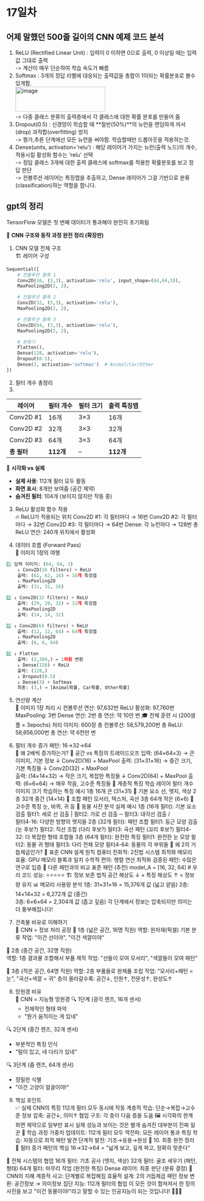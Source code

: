 # 17일차

## 어제 말했던 500줄 길이의 CNN 예제 코드 분석
1. ReLU (Rectified Linear Unit) : 입력이 0 이하면 0으로 출력, 0 이상일 때는 입력값 그대로 출력<br>
-> 계산이 매우 단순하여 학습 속도가 빠름<br>
2. Softmax : 3개의 정답 라벨에 대응되는 출력값을 총합이 1이되는 확률분포로 볼수있게함.<br>
<img width="236" height="65" alt="image" src="https://github.com/user-attachments/assets/993c84c3-236c-4c8e-b421-da2f2c8f6dc1" /><br>
-> 다중 클래스 분류의 출력층에서 각 클래스에 대한 확률 분포를 만들어 줌<br>
3. Dropout(0.5) : 신경망이 학습할 때 **절반(50%)**의 뉴런을 랜덤하게 꺼서(drop) 과적합(overfitting) 방지<br>
-> 평가,추론 단계에선 모든 뉴런을 써야함. 학습할때만 드롭아웃을 적용하는것.<br>
4. Dense(units, activation='relu') : 해당 레이어가 가지는 뉴런(출력 노드)의 개수, 적용시킬 활성화 함수는 'relu' 선택<br>
-> 정답 클래스 3개에 대한 출력 클래스에 softmax를 적용한 확률분포를 보고 정답 판단<br>
-> 컨볼루션 레이어는 특징맵을 추출하고, Dense 레이어가 그걸 기반으로 분류(classification)하는 역할을 합니다.

## gpt의 정리
TensorFlow 모델은 첫 번째 데이터가 통과해야 완전히 초기화됨<br>

🧠 **CNN 구조와 동작 과정 완전 정리 (확장판)**
1. CNN 모델 전체 구조<br>
🏗️ 레이어 구성
```python
Sequential([
    # 컨볼루션 블록 1
    Conv2D(16, (3,3), activation='relu', input_shape=(64,64,3)),
    MaxPooling2D(2, 2),

    # 컨볼루션 블록 2  
    Conv2D(32, (3,3), activation='relu'),
    MaxPooling2D(2, 2),

    # 컨볼루션 블록 3
    Conv2D(64, (3,3), activation='relu'),
    MaxPooling2D(2, 2),

    # 분류기
    Flatten(),
    Dense(128, activation='relu'),
    Dropout(0.5),
    Dense(3, activation='softmax')  # Animal/Car/Other
])
```

2. 필터 개수 총정리
3. 
| 레이어        | 필터 개수 | 필터 크기 | 출력 특징맵 |
|---------------|-----------|-----------|-------------|
| Conv2D #1     | 16개      | 3×3       | 16개        |
| Conv2D #2     | 32개      | 3×3       | 32개        |
| Conv2D #3     | 64개      | 3×3       | 64개        |
| **총 필터**   | **112개** | –         | **112개**   |

🎨 **시각화 vs 실제**
- **실제 사용**: 112개 필터 모두 활동  
- **화면 표시**: 8개만 보여줌 (공간 제약)  
- **숨겨진 필터**: 104개 (보이지 않지만 작동 중)  

3. ReLU 활성화 함수 적용<br>
🔥 ReLU가 적용되는 위치
Conv2D #1: 각 필터마다 → 16번
Conv2D #2: 각 필터마다 → 32번
Conv2D #3: 각 필터마다 → 64번
Dense: 각 뉴런마다 → 128번
총 ReLU 연산: 240개 위치에서 활성화

4. 데이터 흐름 (Forward Pass)<br>
📸 이미지 1장의 여행
```python
1️⃣ 입력 이미지: (64, 64, 3)
    ↓ Conv2D(16 filters) + ReLU
    출력: (62, 62, 16) ← 16개 특징맵
    ↓ MaxPooling2D
    출력: (31, 31, 16)

2️⃣ ↓ Conv2D(32 filters) + ReLU  
    출력: (29, 29, 32) ← 32개 특징맵
    ↓ MaxPooling2D
    출력: (14, 14, 32)

3️⃣ ↓ Conv2D(64 filters) + ReLU
    출력: (12, 12, 64) ← 64개 특징맵
    ↓ MaxPooling2D
    출력: (6, 6, 64)

4️⃣ ↓ Flatten
    출력: (2,304,) ← 1차원 변환
    ↓ Dense(128) + ReLU
    출력: (128,)
    ↓ Dropout(0.5)
    ↓ Dense(3) + Softmax
    최종: (3,) → [Animal확률, Car확률, Other확률]
```

5. 연산량 계산<br>
🔢 이미지 1장 처리 시
컨볼루션 연산: 97,632번
ReLU 활성화: 97,760번
MaxPooling: 3번
Dense 연산: 2번
총 연산: 약 10만 번
🎓 전체 훈련 시 (200샘플 × 3epochs)
처리 이미지: 600장
총 컨볼루션: 58,579,200번
총 ReLU: 58,656,000번
총 연산: 약 6천만 번

6. 필터 개수 증가 패턴: 16→32→64<br>
🧠 왜 2배씩 증가하는가?
📏 공간 vs 특징의 트레이드오프
입력: (64×64×3)   → 큰 이미지, 기본 정보
  ↓ Conv2D(16) + MaxPool
출력: (31×31×16)  → 중간 크기, 기본 특징들
  ↓ Conv2D(32) + MaxPool  
출력: (14×14×32)  → 작은 크기, 복잡한 특징들
  ↓ Conv2D(64) + MaxPool
출력: (6×6×64)    → 매우 작음, 고수준 특징들
🎯 계층적 특징 학습
레이어   필터 개수   이미지 크기   학습하는 특징   예시
1층   16개   큰 (31×31)   📌 기본 요소   선, 엣지, 색상
2층   32개   중간 (14×14)   📌 조합 패턴   모서리, 텍스처, 곡선
3층   64개   작은 (6×6)   📌 고수준 특징   눈, 바퀴, 귀 등
🔬 동물 사진 분석 실제 예시
1층 (16개 필터): 기본 요소 검출
필터1: 세로 선 검출 |
필터2: 가로 선 검출 ─
필터3: 대각선 검출 / \
필터4-16: 다양한 방향의 엣지들
2층 (32개 필터): 패턴 조합
필터1: 둥근 모양 검출 (눈 후보?)
필터2: 직선 조합 (다리 후보?)
필터3: 곡선 패턴 (꼬리 후보?)
필터4-32: 더 복잡한 형태 조합들
3층 (64개 필터): 완전한 특징
필터1: 완전한 눈 모양
필터2: 동물 귀 형태
필터3: 다리 전체 모양
필터4-64: 동물의 각 부위들
🔢 왜 2의 거듭제곱인가?
📐 표준 CNN 설계 원칙
컴퓨터 친화적: 2진법 시스템 최적화
메모리 효율: GPU 메모리 블록과 일치
수학적 편의: 행렬 연산 최적화
검증된 패턴: 수많은 연구로 입증
🎪 다른 패턴과의 비교
표준 패턴 (추천)
model_A = [16, 32, 64]    # 우리 코드
성능: ⭐⭐⭐⭐⭐
🏗️ 정보 보존 법칙
공간 해상도 ↓ × 특징 해상도 ↑ = 정보량 유지
📊 메모리 사용량 분석
1층: 31×31×16 = 15,376개 값 (넓고 얕음)
2층: 14×14×32 = 6,272개 값 (중간)  
3층: 6×6×64 = 2,304개 값 (좁고 깊음)
각 단계에서 정보는 압축되지만 의미는 더 풍부해집니다!

7. 건축물 비유로 이해하기<br>
🏢 CNN = 정보 처리 공장
🏢 1층 (넓은 공간, 16명 직원)
   역할: 원자재(픽셀) 기본 분류
   작업: "이건 선이야", "이건 색깔이야"

🏢 2층 (중간 공간, 32명 직원)  
   역할: 1층 결과물 조합해서 부품 제작
   작업: "선들이 모여 모서리", "색깔들이 모여 패턴"

🏢 3층 (작은 공간, 64명 직원)
   역할: 2층 부품들로 완제품 조립
   작업: "모서리+패턴 = 눈", "곡선+색깔 = 귀"
층이 올라갈수록: 공간↓, 인원↑, 전문성↑, 완성도↑

8. 망원경 비유<br>
🔭 CNN = 지능형 망원경
🔍 1단계 (광각 렌즈, 16개 센서)
   - 전체적인 형태 파악
   - "뭔가 움직이는 게 있네"

🔍 2단계 (중간 렌즈, 32개 센서)  
   - 부분적인 특징 인식
   - "털이 있고, 네 다리가 있네"

🔍 3단계 (줌 렌즈, 64개 센서)
   - 정밀한 식별
   - "이건 고양이 얼굴이야!"

9. 핵심 포인트<br>
✅ 실제 CNN의 특징
112개 필터 모두 동시에 작동
계층적 학습: 단순→복잡→고수준
정보 압축: 공간↓, 의미↑
협업 구조: 각 층이 다음 층을 도움
🖼️ 시각화의 한계
화면 제약으로 일부만 표시
실제 성능과 보이는 것은 별개
숨겨진 대부분이 진짜 일꾼
🧠 학습 과정
가중치 업데이트: 112개 필터 모두
역전파: 모든 레이어 통과
특징 학습: 자동으로 최적 패턴 발견
단계적 발전: 기초→응용→완성
🎉 10. 최종 완전 정리
🔄 필터 증가 패턴의 핵심
16→32→64 = "넓게 보고, 깊게 파고, 정확히 맞춘다"

🧩 전체 시스템의 협업
16개 필터: 기초 공사 (엣지, 색상)
32개 필터: 골조 세우기 (패턴, 형태)
64개 필터: 마무리 작업 (완전한 특징)
Dense 레이어: 최종 판단 (분류 결정)
💎 CNN의 지혜
계층적 사고: 단계별로 복잡해짐
효율적 설계: 2의 거듭제곱 패턴
정보 변환: 공간정보 → 의미정보
집단 지능: 112개 필터의 협업
이 모든 것이 합쳐져서 한 장의 사진을 보고 "이건 동물이야!"라고 말할 수 있는 인공지능이 되는 것입니다! 🚀✨🧠
